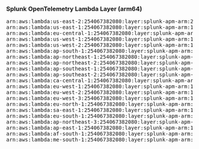 <h3>Splunk OpenTelemetry Lambda Layer (arm64)</h3>

<pre>
arn:aws:lambda:us-east-2:254067382080:layer:splunk-apm-arm:27
arn:aws:lambda:us-east-1:254067382080:layer:splunk-apm-arm:11
arn:aws:lambda:eu-central-1:254067382080:layer:splunk-apm-arm:11
arn:aws:lambda:us-west-1:254067382080:layer:splunk-apm-arm:11
arn:aws:lambda:us-west-2:254067382080:layer:splunk-apm-arm:11
arn:aws:lambda:ap-south-1:254067382080:layer:splunk-apm-arm:11
arn:aws:lambda:ap-northeast-1:254067382080:layer:splunk-apm-arm:11
arn:aws:lambda:ap-northeast-2:254067382080:layer:splunk-apm-arm:11
arn:aws:lambda:ap-southeast-1:254067382080:layer:splunk-apm-arm:11
arn:aws:lambda:ap-southeast-2:254067382080:layer:splunk-apm-arm:11
arn:aws:lambda:ca-central-1:254067382080:layer:splunk-apm-arm:11
arn:aws:lambda:eu-west-1:254067382080:layer:splunk-apm-arm:11
arn:aws:lambda:eu-west-2:254067382080:layer:splunk-apm-arm:11
arn:aws:lambda:eu-west-3:254067382080:layer:splunk-apm-arm:11
arn:aws:lambda:eu-north-1:254067382080:layer:splunk-apm-arm:11
arn:aws:lambda:sa-east-1:254067382080:layer:splunk-apm-arm:11
arn:aws:lambda:eu-south-1:254067382080:layer:splunk-apm-arm:11
arn:aws:lambda:ap-northeast-3:254067382080:layer:splunk-apm-arm:11
arn:aws:lambda:ap-east-1:254067382080:layer:splunk-apm-arm:11
arn:aws:lambda:af-south-1:254067382080:layer:splunk-apm-arm:11
arn:aws:lambda:me-south-1:254067382080:layer:splunk-apm-arm:11
</pre>
